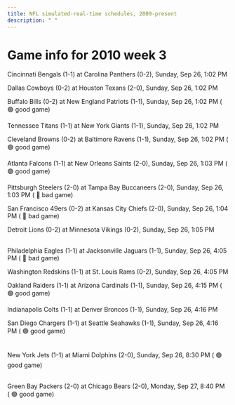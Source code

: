 ```yaml
---
title: NFL simulated-real-time schedules, 2009-present
description: " "
---
```


# Game info for 2010 week 3

Cincinnati Bengals (1-1) at Carolina Panthers (0-2), Sunday, Sep 26, 1:02 PM

Dallas Cowboys (0-2) at Houston Texans (2-0), Sunday, Sep 26, 1:02 PM

Buffalo Bills (0-2) at New England Patriots (1-1), Sunday, Sep 26, 1:02 PM (	:green_circle: good game)

Tennessee Titans (1-1) at New York Giants (1-1), Sunday, Sep 26, 1:02 PM

Cleveland Browns (0-2) at Baltimore Ravens (1-1), Sunday, Sep 26, 1:02 PM (	:green_circle: good game)

Atlanta Falcons (1-1) at New Orleans Saints (2-0), Sunday, Sep 26, 1:03 PM (	:green_circle: good game)

Pittsburgh Steelers (2-0) at Tampa Bay Buccaneers (2-0), Sunday, Sep 26, 1:03 PM (	:red_circle: bad game)

San Francisco 49ers (0-2) at Kansas City Chiefs (2-0), Sunday, Sep 26, 1:04 PM (	:red_circle: bad game)

Detroit Lions (0-2) at Minnesota Vikings (0-2), Sunday, Sep 26, 1:05 PM

<br/>Philadelphia Eagles (1-1) at Jacksonville Jaguars (1-1), Sunday, Sep 26, 4:05 PM (	:red_circle: bad game)

Washington Redskins (1-1) at St. Louis Rams (0-2), Sunday, Sep 26, 4:05 PM

Oakland Raiders (1-1) at Arizona Cardinals (1-1), Sunday, Sep 26, 4:15 PM (	:green_circle: good game)

Indianapolis Colts (1-1) at Denver Broncos (1-1), Sunday, Sep 26, 4:16 PM

San Diego Chargers (1-1) at Seattle Seahawks (1-1), Sunday, Sep 26, 4:16 PM (	:green_circle: good game)

<br/>New York Jets (1-1) at Miami Dolphins (2-0), Sunday, Sep 26, 8:30 PM (	:green_circle: good game)

<br/>Green Bay Packers (2-0) at Chicago Bears (2-0), Monday, Sep 27, 8:40 PM (	:green_circle: good game)

